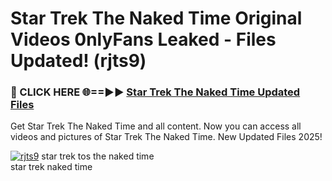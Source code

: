 # Star Trek The Naked Time Original Videos 0nlyFans Leaked - Files Updated! (rjts9)

<h3>🔴 CLICK HERE 🌐==►► <a href="https://tinyurl.com/yckcrads" rel="nofollow">Star Trek The Naked Time Updated Files</a></h3>

Get Star Trek The Naked Time and all content. Now you can access all videos and pictures of Star Trek The Naked Time. New Updated Files 2025!

[![rjts9](https://i.imgur.com/hpKpOFt.gif)](https://tinyurl.com/yckcrads)
star trek tos the naked time<br>
star trek naked time
